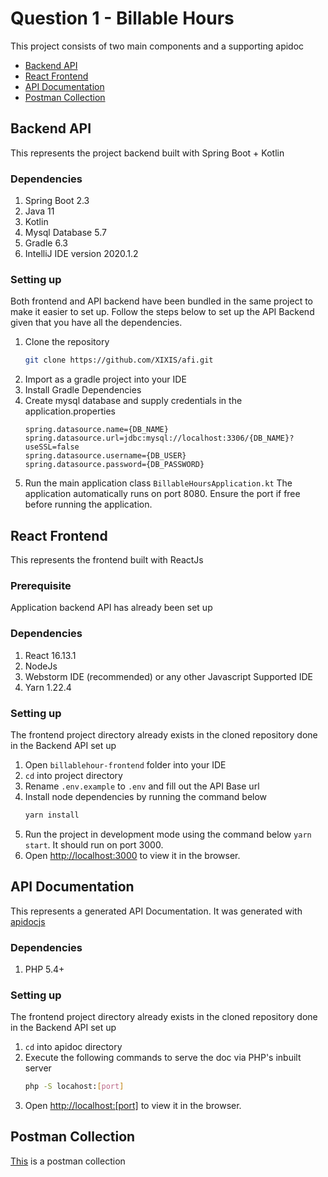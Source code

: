 # Question 1 - Billable Hours
This project consists of two main components and a supporting apidoc 

- [Backend API](#billablehour-api)
- [React Frontend](#billablehour-frontend)
- [API Documentation](#apidoc)
- [Postman Collection](https://documenter.getpostman.com/view/2659866/SztK2kQA)

<a name="billablehour-api"></a>
## Backend API

This represents the project backend built with Spring Boot + Kotlin

### Dependencies
1. Spring Boot 2.3
2. Java 11
3. Kotlin
4. Mysql Database 5.7
5. Gradle 6.3
6. IntelliJ IDE version 2020.1.2


### Setting up
Both frontend and API backend have been bundled in the same project to make it easier to set up. Follow the steps below to set up the API Backend given that you have all the dependencies.
1. Clone the repository
    ```bash
    git clone https://github.com/XIXIS/afi.git
    ```
2. Import as a gradle project into your IDE
3. Install Gradle Dependencies
4. Create mysql database and supply credentials in the application.properties
    ```properties
    spring.datasource.name={DB_NAME}
    spring.datasource.url=jdbc:mysql://localhost:3306/{DB_NAME}?useSSL=false
    spring.datasource.username={DB_USER}
    spring.datasource.password={DB_PASSWORD}
    ```
5. Run the main application class
    `BillableHoursApplication.kt`
    The application automatically runs on port 8080. Ensure the port if free before running the application.

<a name="billablehour-frontend"></a>
## React Frontend
This represents the frontend built with ReactJs

### Prerequisite
Application backend API has already been set up

### Dependencies
1. React 16.13.1
2. NodeJs
3. Webstorm IDE (recommended) or any other Javascript Supported IDE
4. Yarn 1.22.4

### Setting up
The frontend project directory already exists in the cloned repository done in the Backend API set up
1. Open `billablehour-frontend` folder into your IDE
2. `cd` into project directory
3. Rename `.env.example` to `.env` and fill out the API Base url
4. Install node dependencies by running the command below
    ```bash
    yarn install
    ```
5. Run the project in development mode using the command below
    `yarn start`. It should run on port 3000.
6. Open [http://localhost:3000](http://localhost:3000) to view it in the browser.

<a name="apidoc"></a>
## API Documentation
This represents a generated API Documentation. It was generated with [apidocjs](https://apidocjs.com)

### Dependencies
1. PHP 5.4+

### Setting up
The frontend project directory already exists in the cloned repository done in the Backend API set up
1. `cd` into apidoc directory
2. Execute the following commands to serve the doc via PHP's inbuilt server 
    ```bash
    php -S locahost:[port]
    ```
3. Open [http://localhost:[port]](http://localhost:8000) to view it in the browser.

<a name="apidoc"></a>
## Postman Collection
[This](https://documenter.getpostman.com/view/2659866/SztK2kQA) is a postman collection
